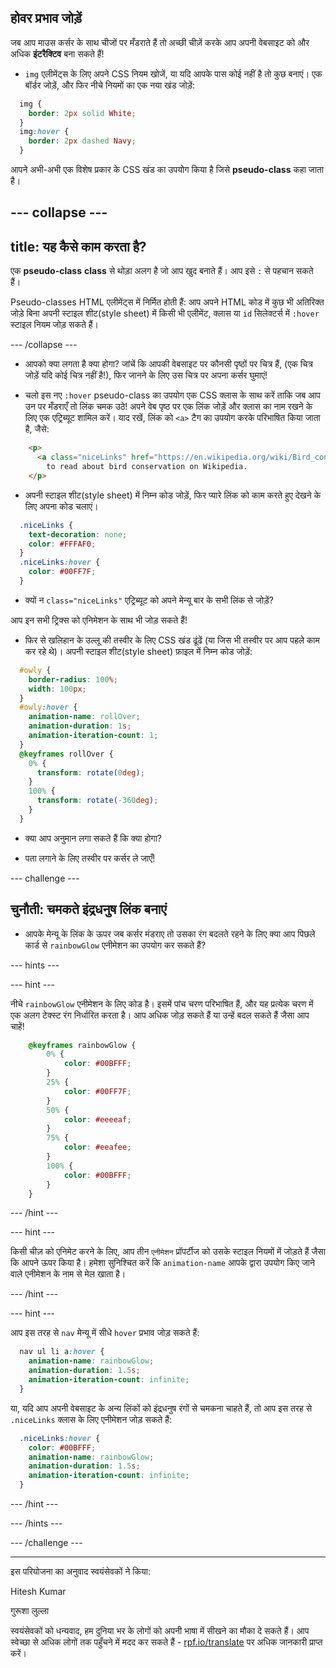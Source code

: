 ## होवर प्रभाव जोड़ें

जब आप माउस कर्सर के साथ चीजों पर मँडराते हैं तो अच्छी चीज़ें करके आप अपनी वेबसाइट को और अधिक **इंटरैक्टिव** बना सकते हैं!

+ `img` एलीमेंट्स के लिए अपने CSS नियम खोजें, या यदि आपके पास कोई नहीं है तो कुछ बनाएं। एक बॉर्डर जोड़ें, और फिर नीचे नियमों का एक नया खंड जोड़ें:

```css
  img {
    border: 2px solid White;
  }
  img:hover {
    border: 2px dashed Navy;
  }
```

आपने अभी-अभी एक विशेष प्रकार के CSS खंड का उपयोग किया है जिसे **pseudo-class** कहा जाता है।

--- collapse ---
---
title: यह कैसे काम करता है?
---

एक **pseudo-class** **class** से थोड़ा अलग है जो आप खुद बनाते हैं। आप इसे `:` से पहचान सकते हैं।

Pseudo-classes HTML एलीमेंट्स में निर्मित होती हैं: आप अपने HTML कोड में कुछ भी अतिरिक्त जोड़े बिना अपनी स्टाइल शीट(style sheet) में किसी भी एलीमेंट, क्लास या `id` सिलेक्टर्स में `:hover` स्टाइल नियम जोड़ सकते हैं।

--- /collapse ---

+ आपको क्या लगता है क्या होगा? जांचें कि आपकी वेबसाइट पर कौनसी पृष्ठों पर चित्र हैं, (एक चित्र जोड़ें यदि कोई चित्र नहीं है!), फिर जानने के लिए उस चित्र पर अपना कर्सर घुमाएं!

+ चलो इस नए `:hover` pseudo-class का उपयोग एक CSS क्लास के साथ करें ताकि जब आप उन पर मँडराएँ तो लिंक चमक उठे! अपने वेब पृष्ठ पर एक लिंक जोड़ें और क्लास का नाम रखने के लिए एक एट्रिब्यूट शामिल करें। याद रखें, लिंक को `<a>` टैग का उपयोग करके परिभाषित किया जाता है, जैसे:

```html
    <p>
      <a class="niceLinks" href="https://en.wikipedia.org/wiki/Bird_conservation">Click here</a> 
        to read about bird conservation on Wikipedia.
    </p>
```

+ अपनी स्टाइल शीट(style sheet) में निम्न कोड जोड़ें, फिर प्यारे लिंक को काम करते हुए देखने के लिए अपना कोड चलाएं।

```css
  .niceLinks {
    text-decoration: none;
    color: #FFFAF0;
  }
  .niceLinks:hover {
    color: #00FF7F;
  }
```

+ क्यों न `class="niceLinks"` एट्रिब्यूट को अपने मेन्यू बार के सभी लिंक से जोड़ें?

आप इन सभी ट्रिक्स को एनिमेशन के साथ भी जोड़ सकते हैं!

+ फिर से खलिहान के उल्लू की तस्वीर के लिए CSS खंड ढूंढें (या जिस भी तस्वीर पर आप पहले काम कर रहे थे)। अपनी स्टाइल शीट(style sheet) फ़ाइल में निम्न कोड जोड़ें:

```css
  #owly {
    border-radius: 100%;
    width: 100px;
  }
  #owly:hover {
    animation-name: rollOver;
    animation-duration: 1s;
    animation-iteration-count: 1;
  }
  @keyframes rollOver {
    0% {
      transform: rotate(0deg);
    }
    100% {
      transform: rotate(-360deg);
    }
  }
```

+ क्या आप अनुमान लगा सकते हैं कि क्या होगा?

+ पता लगाने के लिए तस्वीर पर कर्सर ले जाएँ!

--- challenge ---

## चुनौती: चमकते इंद्रधनुष लिंक बनाएं

+ आपके मेन्यू के लिंक के ऊपर जब कर्सर मंडराए तो उसका रंग बदलते रहने के लिए क्या आप पिछले कार्ड से `rainbowGlow` एनीमेशन का उपयोग कर सकते हैं?

--- hints ---


--- hint ---

नीचे `rainbowGlow` एनीमेशन के लिए कोड है। इसमें पांच चरण परिभाषित हैं, और यह प्रत्येक चरण में एक अलग टेक्स्ट रंग निर्धारित करता है। आप अधिक जोड़ सकते हैं या उन्हें बदल सकते हैं जैसा आप चाहें!

```css
    @keyframes rainbowGlow {
        0% {
            color: #00BFFF;
        }
        25% {
            color: #00FF7F;
        }
        50% {
            color: #eeeeaf;
        }
        75% {
            color: #eeafee;
        }
        100% {
            color: #00BFFF;
        }
    }
```

--- /hint ---

--- hint ---

किसी चीज़ को एनिमेट करने के लिए, आप तीन `एनीमेशन` प्रॉपर्टीज को उसके स्टाइल नियमों में जोड़ते हैं जैसा कि आपने ऊपर किया है। हमेशा सुनिश्चित करें कि `animation-name` आपके द्वारा उपयोग किए जाने वाले एनीमेशन के नाम से मेल खाता है।

--- /hint ---

--- hint ---

आप इस तरह से `nav` मेन्यू में सीधे `hover` प्रभाव जोड़ सकते हैं:

```css
  nav ul li a:hover {
    animation-name: rainbowGlow;
    animation-duration: 1.5s;
    animation-iteration-count: infinite;
  }
```

या, यदि आप अपनी वेबसाइट के अन्य लिंकों को इंद्रधनुष रंगों से चमकना चाहते हैं, तो आप इस तरह से `.niceLinks` क्लास के लिए एनीमेशन जोड़ सकते हैं:

```css
  .niceLinks:hover {
    color: #00BFFF;
    animation-name: rainbowGlow;
    animation-duration: 1.5s;
    animation-iteration-count: infinite;
  }
```

--- /hint ---

--- /hints ---

--- /challenge ---


***
इस परियोजना का अनुवाद स्वयंसेवकों ने किया:

Hitesh Kumar

गुरूशा लुल्ला

स्वयंसेवकों को धन्यवाद, हम दुनिया भर के लोगों को अपनी भाषा में सीखने का मौका दे सकते हैं। आप स्वेच्छा से अधिक लोगों तक पहुँचने में मदद कर सकते हैं - [rpf.io/translate](https://rpf.io/translate) पर अधिक जानकारी प्राप्त करें।

